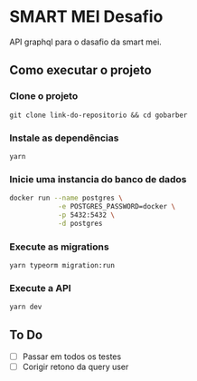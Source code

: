 # SMART MEI Desafio

API graphql para o dasafio da smart mei.

## Como executar o projeto

### Clone o projeto

`git clone link-do-repositorio && cd gobarber`

### Instale as dependências

`yarn`

### Inicie uma instancia do banco de dados

```bash
docker run --name postgres \
            -e POSTGRES_PASSWORD=docker \
            -p 5432:5432 \
            -d postgres
```

### Execute as migrations

`yarn typeorm migration:run`

### Execute a API

`yarn dev`

## To Do

- [ ] Passar em todos os testes
- [ ] Corigir retono da query user
